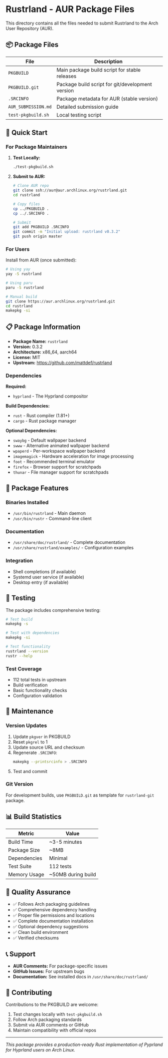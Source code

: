 # Rustrland - AUR Package Files

This directory contains all the files needed to submit Rustrland to the Arch User Repository (AUR).

## 📦 Package Files

| File | Description |
|------|-------------|
| `PKGBUILD` | Main package build script for stable releases |
| `PKGBUILD.git` | Package build script for git/development version |
| `.SRCINFO` | Package metadata for AUR (stable version) |
| `AUR_SUBMISSION.md` | Detailed submission guide |
| `test-pkgbuild.sh` | Local testing script |

## 🚀 Quick Start

### For Package Maintainers

1. **Test Locally:**
   ```bash
   ./test-pkgbuild.sh
   ```

2. **Submit to AUR:**
   ```bash
   # Clone AUR repo
   git clone ssh://aur@aur.archlinux.org/rustrland.git
   cd rustrland
   
   # Copy files
   cp ../PKGBUILD .
   cp ../.SRCINFO .
   
   # Submit
   git add PKGBUILD .SRCINFO
   git commit -m "Initial upload: rustrland v0.3.2"
   git push origin master
   ```

### For Users

Install from AUR (once submitted):
```bash
# Using yay
yay -S rustrland

# Using paru
paru -S rustrland

# Manual build
git clone https://aur.archlinux.org/rustrland.git
cd rustrland
makepkg -si
```

## 📋 Package Information

- **Package Name:** `rustrland`
- **Version:** 0.3.2
- **Architecture:** x86_64, aarch64
- **License:** MIT
- **Upstream:** https://github.com/mattdef/rustrland

### Dependencies

**Required:**
- `hyprland` - The Hyprland compositor

**Build Dependencies:**
- `rust` - Rust compiler (1.81+)
- `cargo` - Rust package manager

**Optional Dependencies:**
- `swaybg` - Default wallpaper backend
- `swww` - Alternative animated wallpaper backend
- `wpaperd` - Per-workspace wallpaper backend
- `imagemagick` - Hardware acceleration for image processing
- `foot` - Recommended terminal emulator
- `firefox` - Browser support for scratchpads
- `thunar` - File manager support for scratchpads

## 🔧 Package Features

### Binaries Installed
- `/usr/bin/rustrland` - Main daemon
- `/usr/bin/rustr` - Command-line client

### Documentation
- `/usr/share/doc/rustrland/` - Complete documentation
- `/usr/share/rustrland/examples/` - Configuration examples

### Integration
- Shell completions (if available)
- Systemd user service (if available)
- Desktop entry (if available)

## 🧪 Testing

The package includes comprehensive testing:

```bash
# Test build
makepkg -s

# Test with dependencies
makepkg -si

# Test functionality
rustrland --version
rustr --help
```

### Test Coverage
- 112 total tests in upstream
- Build verification
- Basic functionality checks
- Configuration validation

## 🔄 Maintenance

### Version Updates

1. Update `pkgver` in PKGBUILD
2. Reset `pkgrel` to 1
3. Update source URL and checksum
4. Regenerate `.SRCINFO`:
   ```bash
   makepkg --printsrcinfo > .SRCINFO
   ```
5. Test and commit

### Git Version

For development builds, use `PKGBUILD.git` as template for `rustrland-git` package.

## 📊 Build Statistics

| Metric | Value |
|--------|-------|
| Build Time | ~3-5 minutes |
| Package Size | ~8MB |
| Dependencies | Minimal |
| Test Suite | 112 tests |
| Memory Usage | ~50MB during build |

## 🎯 Quality Assurance

- ✅ Follows Arch packaging guidelines
- ✅ Comprehensive dependency handling
- ✅ Proper file permissions and locations
- ✅ Complete documentation installation
- ✅ Optional dependency suggestions
- ✅ Clean build environment
- ✅ Verified checksums

## 📞 Support

- **AUR Comments:** For package-specific issues
- **GitHub Issues:** For upstream bugs
- **Documentation:** See installed docs in `/usr/share/doc/rustrland/`

## 🤝 Contributing

Contributions to the PKGBUILD are welcome:

1. Test changes locally with `test-pkgbuild.sh`
2. Follow Arch packaging standards
3. Submit via AUR comments or GitHub
4. Maintain compatibility with official repos

---

*This package provides a production-ready Rust implementation of Pyprland for Hyprland users on Arch Linux.*